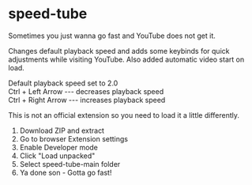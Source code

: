 # speed-tube
Sometimes you just wanna go fast and YouTube does not get it.  

Changes default playback speed and adds some keybinds for quick adjustments while visiting YouTube. Also added automatic video start on load.

Default playback speed set to 2.0  
Ctrl + Left Arrow --- decreases playback speed  
Ctrl + Right Arrow --- increases playback speed

This is not an official extension so you need to load it a little differently.

1. Download ZIP and extract
2. Go to browser Extension settings
3. Enable Developer mode
4. Click "Load unpacked"
5. Select speed-tube-main folder
6. Ya done son - Gotta go fast!
